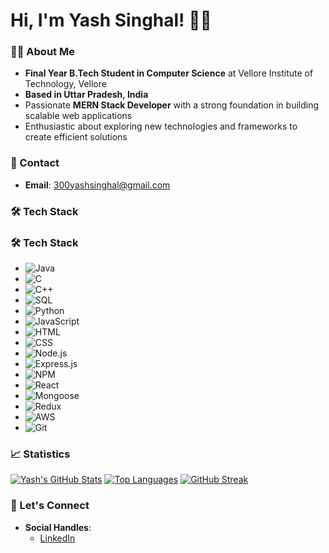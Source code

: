 <!--
**YashSinghal1512/YashSinghal1512** is a ✨ _special_ ✨ repository because its `README.md` (this file) appears on your GitHub profile.

Here are some ideas to get you started:

- 🔭 I’m currently working on ...
- 🌱 I’m currently learning ...
- 👯 I’m looking to collaborate on ...
- 🤔 I’m looking for help with ...
- 💬 Ask me about ...
- 📫 How to reach me: ...
- 😄 Pronouns: ...
- ⚡ Fun fact: ...
-->
# Hi, I'm Yash Singhal! 🙋‍♂️

### 👨‍🎓 About Me
- **Final Year B.Tech Student in Computer Science** at Vellore Institute of Technology, Vellore
- **Based in Uttar Pradesh, India**
- Passionate **MERN Stack Developer** with a strong foundation in building scalable web applications
- Enthusiastic about exploring new technologies and frameworks to create efficient solutions

### 📧 Contact
- **Email**: [300yashsinghal@gmail.com](mailto:300yashsinghal@gmail.com)

### 🛠️ Tech Stack

### 🛠️ Tech Stack

- ![Java](https://img.shields.io/badge/-Java-red?logo=java&logoColor=white) 
- ![C](https://img.shields.io/badge/-C-A8B9CC?logo=c&logoColor=white) 
- ![C++](https://img.shields.io/badge/-C++-00599C?logo=c%2B%2B&logoColor=white) 
- ![SQL](https://img.shields.io/badge/-SQL-003B57?logo=database&logoColor=white) 
- ![Python](https://img.shields.io/badge/-Python-blue?logo=python&logoColor=white) 
- ![JavaScript](https://img.shields.io/badge/-JavaScript-yellow?logo=javascript&logoColor=white) 
- ![HTML](https://img.shields.io/badge/-HTML-E34F26?logo=html5&logoColor=white) 
- ![CSS](https://img.shields.io/badge/-CSS-1572B6?logo=css3&logoColor=white) 
- ![Node.js](https://img.shields.io/badge/-Node.js-green?logo=node.js&logoColor=white) 
- ![Express.js](https://img.shields.io/badge/-Express.js-000000?logo=express&logoColor=white) 
- ![NPM](https://img.shields.io/badge/-NPM-red?logo=npm&logoColor=white) 
- ![React](https://img.shields.io/badge/-React-61DAFB?logo=react&logoColor=black) 
- ![Mongoose](https://img.shields.io/badge/-Mongoose-880000?logo=mongoose&logoColor=white) 
- ![Redux](https://img.shields.io/badge/-Redux-764ABC?logo=redux&logoColor=white) 
- ![AWS](https://img.shields.io/badge/-AWS-232F3E?logo=amazon-aws&logoColor=white) 
- ![Git](https://img.shields.io/badge/-Git-F05032?logo=git&logoColor=white)


### 📈 Statistics
 [![Yash's GitHub Stats](https://github-readme-stats.vercel.app/api?username=YashSinghal1512&show_icons=true&theme=radical)](https://github.com/YashSinghal1512)
   [![Top Languages](https://github-readme-stats.vercel.app/api/top-langs/?username=YashSinghal1512&layout=compact&theme=radical)](https://github.com/YashSinghal1512)
   [![GitHub Streak](https://streak-stats.demolab.com/?user=YashSinghal1512&theme=radical)](https://github.com/YashSinghal1512)

### 🤝 Let's Connect
- **Social Handles**:
  - [LinkedIn](https://www.linkedin.com/in/yash-singhal-a8834a25a/)

